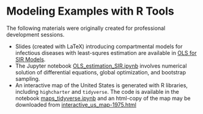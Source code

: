 # Modeling Examples with R Tools

The following materials were originally created for professional development sessions.

* Slides (created with LaTeX) introducing compartmental models for infectious diseases with least-squres estimation are available in [OLS for SIR Models](https://github.com/arielcintronarias/modeling_r/blob/main/assets/ols_sir.pdf).
* The Jupyter notebook [OLS_estimation_SIR.ipynb](https://github.com/arielcintronarias/modeling_r/blob/main/OLS_estimation_SIR.ipynb) involves numerical solution of differential equations, global optimization, and bootstrap sampling.
* An interactive map of the United States is generated with R libraries, including `highcharter` and `tidyverse`. The code is available in the notebook [maps_tidyverse.ipynb](https://github.com/arielcintronarias/modeling_r/blob/main/maps_tidyverse.ipynb) and an html-copy of the map may be downloaded from [interactive_us_map-1975.html](https://github.com/arielcintronarias/modeling_r/blob/main/interactive_us_map-1975.html)
